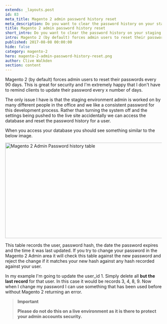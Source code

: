 ```yaml
---
extends: _layouts.post
id: 83
meta_title: Magento 2 admin password history reset
meta_description: Do you want to clear the password history on your staging test site (not recommended for live)?
title: Magento 2 admin password history reset
short_intro: Do you want to clear the password history on your staging test site (not recommended for live)?
intro: Magento 2 (by default) forces admin users to reset their passwords every 90 days. This is great for security and I'm extremely happy that I don't have to remind clients to update their password every x number of days.
published: 2017-08-08 00:00:00
hide: false
category: magento-2
hero: magento-2-admin-password-history-reset.png
author: Clive Walkden
section: content
---
```


Magento 2 (by default) forces admin users to reset their passwords every 90 days. This is great for security and I&#39;m extremely happy that I don&#39;t have to remind clients to update their password every x number of days.

The only issue I have is that the staging environment admin is worked on by many different people in the office and we like a consistent password for this development process. Rather than turning the system off and the settings being pushed to the live site accidentally we can access the database and reset the password history for a user.

When you access your database you should see something similar to the below image.

<img alt="Magento 2 Admin Password history table" src="/assets/images/blog/articles/admin_passwords.png" style="width: 650px; height: 307px;" title="Magento 2 admin_passwords Table" />

This table records the user, password hash, the date the password expires and the time it was last updated. If you try to change your password in the Magento 2 Admin area it will check this table against the new password and reject the change if it matches your new hash against any hash recorded against your user.

In my example I'm going to update the user_id 1. Simply delete all **but the last record** for that user. In this case it would be records 3, 4, 8, 9. Now when I change my password I can use something that has been used before without Magento 2 returning an error.

> **Important**
> 
> **Please do not do this on a live environment as it is there to protect your admin accounts security.**

